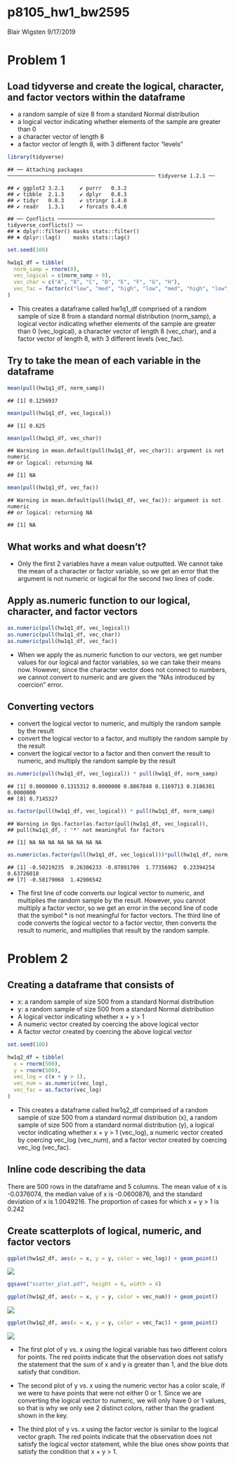 p8105\_hw1\_bw2595
================
Blair Wigsten
9/17/2019

# Problem 1

## Load tidyverse and create the logical, character, and factor vectors within the dataframe

  - a random sample of size 8 from a standard Normal distribution
  - a logical vector indicating whether elements of the sample are
    greater than 0
  - a character vector of length 8
  - a factor vector of length 8, with 3 different factor
    “levels”

<!-- end list -->

``` r
library(tidyverse)
```

    ## ── Attaching packages ─────────────────────────────────────────────── tidyverse 1.2.1 ──

    ## ✔ ggplot2 3.2.1     ✔ purrr   0.3.2
    ## ✔ tibble  2.1.3     ✔ dplyr   0.8.3
    ## ✔ tidyr   0.8.3     ✔ stringr 1.4.0
    ## ✔ readr   1.3.1     ✔ forcats 0.4.0

    ## ── Conflicts ────────────────────────────────────────────────── tidyverse_conflicts() ──
    ## ✖ dplyr::filter() masks stats::filter()
    ## ✖ dplyr::lag()    masks stats::lag()

``` r
set.seed(100)

hw1q1_df = tibble(
  norm_samp = rnorm(8),
  vec_logical = c(norm_samp > 0),
  vec_char = c("A", "B", "C", "D", "E", "F", "G", "H"),
  vec_fac = factor(c("low", "med", "high", "low", "med", "high", "low", "med"))
)
```

  - This creates a dataframe called hw1q1\_df comprised of a random
    sample of size 8 from a standard normal distribution (norm\_samp), a
    logical vector indicating whether elements of the sample are greater
    than 0 (vec\_logical), a character vector of length 8 (vec\_char),
    and a factor vector of length 8, with 3 different levels
    (vec\_fac).

## Try to take the mean of each variable in the dataframe

``` r
mean(pull(hw1q1_df, norm_samp))
```

    ## [1] 0.1256937

``` r
mean(pull(hw1q1_df, vec_logical))
```

    ## [1] 0.625

``` r
mean(pull(hw1q1_df, vec_char))
```

    ## Warning in mean.default(pull(hw1q1_df, vec_char)): argument is not numeric
    ## or logical: returning NA

    ## [1] NA

``` r
mean(pull(hw1q1_df, vec_fac))
```

    ## Warning in mean.default(pull(hw1q1_df, vec_fac)): argument is not numeric
    ## or logical: returning NA

    ## [1] NA

## What works and what doesn’t?

  - Only the first 2 variables have a mean value outputted. We cannot
    take the mean of a character or factor variable, so we get an error
    that the argument is not numeric or logical for the second two lines
    of
code.

## Apply as.numeric function to our logical, character, and factor vectors

``` r
as.numeric(pull(hw1q1_df, vec_logical))
as.numeric(pull(hw1q1_df, vec_char))
as.numeric(pull(hw1q1_df, vec_fac))
```

  - When we apply the as.numeric function to our vectors, we get number
    values for our logical and factor variables, so we can take their
    means now. However, since the character vector does not connect to
    numbers, we cannot convert to numeric and are given the “NAs
    introduced by coercion” error.

## Converting vectors

  - convert the logical vector to numeric, and multiply the random
    sample by the result
  - convert the logical vector to a factor, and multiply the random
    sample by the result
  - convert the logical vector to a factor and then convert the result
    to numeric, and multiply the random sample by the
    result

<!-- end list -->

``` r
as.numeric(pull(hw1q1_df, vec_logical)) * pull(hw1q1_df, norm_samp)
```

    ## [1] 0.0000000 0.1315312 0.0000000 0.8867848 0.1169713 0.3186301 0.0000000
    ## [8] 0.7145327

``` r
as.factor(pull(hw1q1_df, vec_logical)) * pull(hw1q1_df, norm_samp)
```

    ## Warning in Ops.factor(as.factor(pull(hw1q1_df, vec_logical)),
    ## pull(hw1q1_df, : '*' not meaningful for factors

    ## [1] NA NA NA NA NA NA NA NA

``` r
as.numeric(as.factor(pull(hw1q1_df, vec_logical)))*pull(hw1q1_df, norm_samp)
```

    ## [1] -0.50219235  0.26306233 -0.07891709  1.77356962  0.23394254  0.63726018
    ## [7] -0.58179068  1.42906542

  - The first line of code converts our logical vector to numeric, and
    multiplies the random sample by the result. However, you cannot
    multiply a factor vector, so we get an error in the second line of
    code that the symbol \* is not meaningful for factor vectors. The
    third line of code converts the logical vector to a factor vector,
    then converts the result to numeric, and multiplies that result by
    the random sample.

# Problem 2

## Creating a dataframe that consists of

  - x: a random sample of size 500 from a standard Normal distribution
  - y: a random sample of size 500 from a standard Normal distribution
  - A logical vector indicating whether x + y \> 1
  - A numeric vector created by coercing the above logical vector
  - A factor vector created by coercing the above logical vector

<!-- end list -->

``` r
set.seed(100)

hw1q2_df = tibble(
  x = rnorm(500),
  y = rnorm(500),
  vec_log = c(x + y > 1), 
  vec_num = as.numeric(vec_log),
  vec_fac = as.factor(vec_log)
)
```

  - This creates a dataframe called hw1q2\_df comprised of a random
    sample of size 500 from a standard normal distribution (x), a random
    sample of size 500 from a standard normal distribution (y), a
    logical vector indicating whether x + y \> 1 (vec\_log), a numeric
    vector created by coercing vec\_log (vec\_num), and a factor vector
    created by coercing vec\_log (vec\_fac).

## Inline code describing the data

There are 500 rows in the dataframe and 5 columns. The mean value of x
is -0.0376074, the median value of x is -0.0600876, and the standard
deviation of x is 1.0049216. The proportion of cases for which x + y \>
1 is
0.242

## Create scatterplots of logical, numeric, and factor vectors

``` r
ggplot(hw1q2_df, aes(x = x, y = y, color = vec_log)) + geom_point()
```

![](p8105_hw1_bw2595_files/figure-gfm/Problem2_scatterplot-1.png)<!-- -->

``` r
ggsave("scatter_plot.pdf", height = 6, width = 6)

ggplot(hw1q2_df, aes(x = x, y = y, color = vec_num)) + geom_point()
```

![](p8105_hw1_bw2595_files/figure-gfm/Problem2_scatterplot-2.png)<!-- -->

``` r
ggplot(hw1q2_df, aes(x = x, y = y, color = vec_fac)) + geom_point()
```

![](p8105_hw1_bw2595_files/figure-gfm/Problem2_scatterplot-3.png)<!-- -->

  - The first plot of y vs. x using the logical variable has two
    different colors for points. The red points indicate that the
    observation does not satisfy the statement that the sum of x and y
    is greater than 1, and the blue dots satisfy that condition.

  - The second plot of y vs. x using the numeric vector has a color
    scale, if we were to have points that were not either 0 or 1. Since
    we are converting the logical vector to numeric, we will only have 0
    or 1 values, so that is why we only see 2 distinct colors, rather
    than the gradient shown in the key.

  - The third plot of y vs. x using the factor vector is similar to the
    logical vector graph. The red points indicate that the observation
    does not satisfy the logical vector statement, while the blue ones
    show points that satisfy the condition that x + y \> 1.

